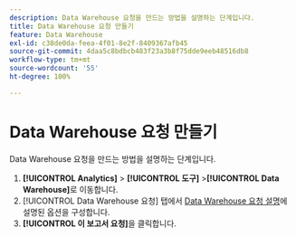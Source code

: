 ```yaml
---
description: Data Warehouse 요청을 만드는 방법을 설명하는 단계입니다.
title: Data Warehouse 요청 만들기
feature: Data Warehouse
exl-id: c38de0da-feea-4f01-8e2f-8409367afb45
source-git-commit: 4daa5c8bdbcb483f23a3b8f75dde9eeb48516db8
workflow-type: tm+mt
source-wordcount: '55'
ht-degree: 100%

---
```


# Data Warehouse 요청 만들기

Data Warehouse 요청을 만드는 방법을 설명하는 단계입니다.

1. **[!UICONTROL Analytics]** > **[!UICONTROL 도구]** >**[!UICONTROL Data Warehouse]**&#x200B;로 이동합니다.
1. [!UICONTROL Data Warehouse 요청] 탭에서 [Data Warehouse 요청 설명](/help/export/data-warehouse/data-warehouse.md#section_F21C78ED36884C389C852E876AF5CDE8)에 설명된 옵션을 구성합니다.
1. **[!UICONTROL 이 보고서 요청]**&#x200B;을 클릭합니다.
